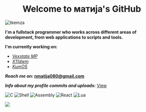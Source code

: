 <h1 align="center">Welcome to матија's GitHub</h1>

<p align="left"><img src="https://komarev.com/ghpvc/?username=tkemza&label=Profile%20views&color=0e75b6&style=flat" alt="tkemza" /></p>
<p>
    <b>I'm a fullstack programmer who works across different areas of development, from web applications to scripts and tools.
</b> 
<br>

**I'm currently working on:**

- [_Vexstate MP_](https://github.com/vexstate)
- [_X11dwm_](https://github.com/n11kol11c/X11dwm.git)
- [_KumOS_](https://github.com/TodorW/ZephyrOS)

**_Reach me on:_ nmatija080@gmail.com**

**_Info about my profile commits and uploads:_** [View](info.md)

![C](https://img.shields.io/badge/C-00599C?style=for-the-badge&logo=c&logoColor=white)
![Shell](https://img.shields.io/badge/Shell-89e051?style=for-the-badge&logo=gnu-bash&logoColor=white)
![Assembly](https://img.shields.io/badge/Assembly-6E4B3C?style=for-the-badge&logo=linux&logoColor=white) <!-- Placeholder with Linux logo -->
![React](https://img.shields.io/badge/React-61DAFB?style=for-the-badge&logo=react&logoColor=black)
![Lua](https://img.shields.io/badge/Lua-2C2D72?style=for-the-badge&logo=lua&logoColor=white)

![](https://github-readme-stats.vercel.app/api/top-langs/?username=n11kol11c&layout=compact&theme=dark&hide_border=true&cache_seconds=60)
